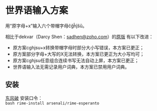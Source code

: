 # 世界语输入方案

用“原字母+x”输入六个带帽字母ĉĝĥĵŝŭ。

相比于dekvar（Darcy Shen：sadhen@zoho.com）的[原版](http://fromwiz.com/share/s/2yNneO1LOQap2-bdmA21_AH13dajVP0ZX4H_2STPKk3cMiTI)
有以下改进：

- 原方案cghjsu+x转换带帽字母时部分大小写错误，本方案已更正；
- 原方案部分字母+大写的X无法转换，本方案已更正为大小写均可；
- 原方案cghjsu任意组合连续书写无法自动上屏，本方案已更正；
- 世界语输入法无需记录用户词典，本方案已禁用用户词典。

## 安装

[东风破](https://github.com/rime/plum) 安装口令： <code> bash rime-install arsenali/rime-esperanto </code>

